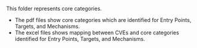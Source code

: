This folder represents core categories. 
- The pdf files show core categories which are identified for Entry Points, Targets, and Mechanisms.
- The excel files shows mapping between CVEs and core categories identified for Entry Points, Targets, and Mechanisms.
